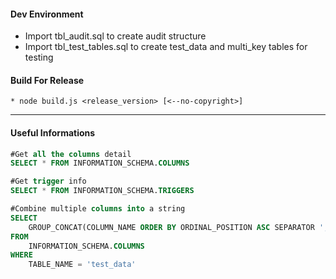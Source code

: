 #### Dev Environment
* Import tbl_audit.sql to create audit structure 
* Import tbl_test_tables.sql to create test_data and multi_key tables for testing

#### Build For Release
    * node build.js <release_version> [<--no-copyright>]

---
#### Useful Informations
```SQL
#Get all the columns detail
SELECT * FROM INFORMATION_SCHEMA.COLUMNS

#Get trigger info
SELECT * FROM INFORMATION_SCHEMA.TRIGGERS

#Combine multiple columns into a string
SELECT 
    GROUP_CONCAT(COLUMN_NAME ORDER BY ORDINAL_POSITION ASC SEPARATOR ', ')
FROM
    INFORMATION_SCHEMA.COLUMNS
WHERE
    TABLE_NAME = 'test_data'
    
```
